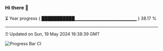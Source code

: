 ### Hi there 👋

⏳ Year progress { ███████████▁▁▁▁▁▁▁▁▁▁▁▁▁▁▁▁▁▁▁ } 38.17 %

---

⏰ Updated on Sun, 19 May 2024 16:38:39 GMT

![Progress Bar CI](https://github.com/IshwaranRudhara/GIT-ACTION/workflows/Progress%20Bar%20CI/badge.svg)
